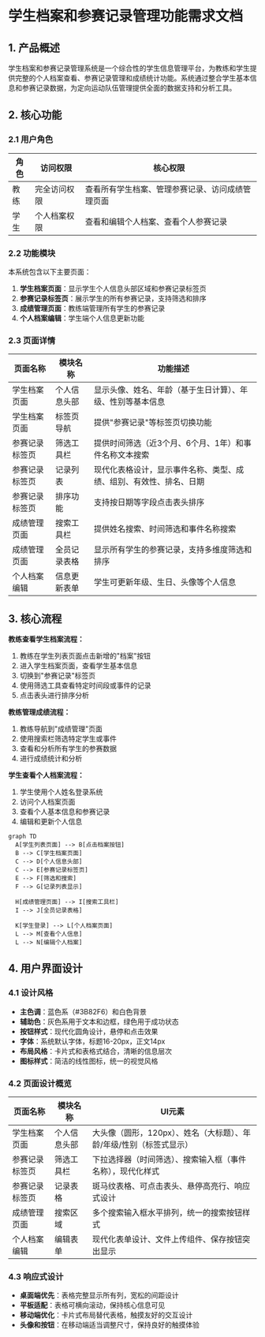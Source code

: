 # 学生档案和参赛记录管理功能需求文档

## 1. 产品概述

学生档案和参赛记录管理系统是一个综合性的学生信息管理平台，为教练和学生提供完整的个人档案查看、参赛记录管理和成绩统计功能。系统通过整合学生基本信息和参赛记录数据，为定向运动队伍管理提供全面的数据支持和分析工具。

## 2. 核心功能

### 2.1 用户角色

| 角色 | 访问权限 | 核心权限 |
|------|----------|----------|
| 教练 | 完全访问权限 | 查看所有学生档案、管理参赛记录、访问成绩管理页面 |
| 学生 | 个人档案权限 | 查看和编辑个人档案、查看个人参赛记录 |

### 2.2 功能模块

本系统包含以下主要页面：
1. **学生档案页面**：显示学生个人信息头部区域和参赛记录标签页
2. **参赛记录标签页**：展示学生的所有参赛记录，支持筛选和排序
3. **成绩管理页面**：教练端管理所有学生的参赛记录
4. **个人档案编辑**：学生端个人信息更新功能

### 2.3 页面详情

| 页面名称 | 模块名称 | 功能描述 |
|----------|----------|----------|
| 学生档案页面 | 个人信息头部 | 显示头像、姓名、年龄（基于生日计算）、年级、性别等基本信息 |
| 学生档案页面 | 标签页导航 | 提供"参赛记录"等标签页切换功能 |
| 参赛记录标签页 | 筛选工具栏 | 提供时间筛选（近3个月、6个月、1年）和事件名称文本搜索 |
| 参赛记录标签页 | 记录列表 | 现代化表格设计，显示事件名称、类型、成绩、组别、有效性、排名、日期 |
| 参赛记录标签页 | 排序功能 | 支持按日期等字段点击表头排序 |
| 成绩管理页面 | 搜索工具栏 | 提供姓名搜索、时间筛选和事件名称搜索 |
| 成绩管理页面 | 全员记录表格 | 显示所有学生的参赛记录，支持多维度筛选和排序 |
| 个人档案编辑 | 信息更新表单 | 学生可更新年级、生日、头像等个人信息 |

## 3. 核心流程

**教练查看学生档案流程：**
1. 教练在学生列表页面点击新增的"档案"按钮
2. 进入学生档案页面，查看学生基本信息
3. 切换到"参赛记录"标签页
4. 使用筛选工具查看特定时间段或事件的记录
5. 点击表头进行排序分析

**教练管理成绩流程：**
1. 教练导航到"成绩管理"页面
2. 使用搜索栏筛选特定学生或事件
3. 查看和分析所有学生的参赛数据
4. 进行成绩统计和分析

**学生查看个人档案流程：**
1. 学生使用个人姓名登录系统
2. 访问个人档案页面
3. 查看个人基本信息和参赛记录
4. 编辑和更新个人信息

```mermaid
graph TD
  A[学生列表页面] --> B[点击档案按钮]
  B --> C[学生档案页面]
  C --> D[个人信息头部]
  C --> E[参赛记录标签页]
  E --> F[筛选和搜索]
  F --> G[记录列表显示]
  
  H[成绩管理页面] --> I[搜索工具栏]
  I --> J[全员记录表格]
  
  K[学生登录] --> L[个人档案页面]
  L --> M[查看个人信息]
  L --> N[编辑个人档案]
```

## 4. 用户界面设计

### 4.1 设计风格

- **主色调**：蓝色系（#3B82F6）和白色背景
- **辅助色**：灰色系用于文本和边框，绿色用于成功状态
- **按钮样式**：现代化圆角设计，悬停和点击效果
- **字体**：系统默认字体，标题16-20px，正文14px
- **布局风格**：卡片式和表格式结合，清晰的信息层次
- **图标样式**：简洁的线性图标，统一的视觉风格

### 4.2 页面设计概览

| 页面名称 | 模块名称 | UI元素 |
|----------|----------|--------|
| 学生档案页面 | 个人信息头部 | 大头像（圆形，120px）、姓名（大标题）、年龄/年级/性别（标签式显示） |
| 参赛记录标签页 | 筛选工具栏 | 下拉选择器（时间筛选）、搜索输入框（事件名称），现代化样式 |
| 参赛记录标签页 | 记录表格 | 斑马纹表格、可点击表头、悬停高亮行、响应式设计 |
| 成绩管理页面 | 搜索区域 | 多个搜索输入框水平排列，统一的搜索按钮样式 |
| 个人档案编辑 | 编辑表单 | 现代化表单设计、文件上传组件、保存按钮突出显示 |

### 4.3 响应式设计

- **桌面端优先**：表格完整显示所有列，宽松的间距设计
- **平板适配**：表格可横向滚动，保持核心信息可见
- **移动端优化**：卡片式布局替代表格，触摸友好的交互设计
- **头像和按钮**：在移动端适当调整尺寸，保持良好的触摸体验